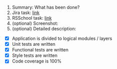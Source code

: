 1. Summary: What has been done?
2. Jira task: [link](https://github.com/)
3. RSSchool task: [link](https://github.com/)
4. (optional) Screenshot:
5. (optional) Detailed description:
  - [x] Application is divided to logical modules / layers
  - [x] Unit tests are written
  - [x] Functional tests are written
  - [x] Style tests are written
  - [x] Code coverage is 100%
